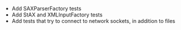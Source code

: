 * Add SAXParserFactory tests
* Add StAX and XMLInputFactory tests
* Add tests that try to connect to network sockets, in addition to files